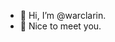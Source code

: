 - 👋 Hi, I’m @warclarin.
- 🤝 Nice to meet you.

<!---
warclarin/warclarin is a ✨ special ✨ repository because its `README.md` (this file) appears on your GitHub profile.
You can click the Preview link to take a look at your changes.
--->
